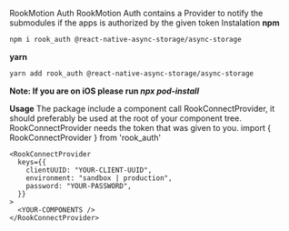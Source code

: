 RookMotion Auth
RookMotion Auth contains a Provider to notify the submodules if the apps is authorized by the given token
Instalation
**npm**

```bash
npm i rook_auth @react-native-async-storage/async-storage
```

**yarn**

```bash
yarn add rook_auth @react-native-async-storage/async-storage
```

**Note: If you are on iOS please run _npx pod-install_**

**Usage**
The package include a component call RookConnectProvider, it should preferably be used at the root of your component tree. RookConnectProvider needs the token that was given to you.
import { RookConnectProvider } from 'rook_auth'

```tsx
<RookConnectProvider
  keys={{
    clientUUID: "YOUR-CLIENT-UUID",
    environment: "sandbox | production",
    password: "YOUR-PASSWORD",
  }}
>
  <YOUR-COMPONENTS />
</RookConnectProvider>
```

